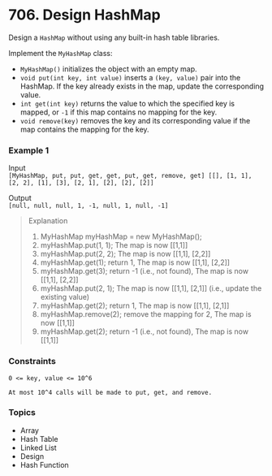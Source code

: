 # 706. Design HashMap

Design a `HashMap` without using any built-in hash table libraries.

Implement the `MyHashMap` class:

- `MyHashMap()` initializes the object with an empty map.
- `void put(int key, int value)` inserts a `(key, value)` pair into the HashMap. If the key already exists in the map, update the corresponding value.
- `int get(int key)` returns the value to which the specified key is mapped, or `-1` if this map contains no mapping for the key.
- `void remove(key)` removes the key and its corresponding value if the map contains the mapping for the key.
 

### Example 1

Input  
`[MyHashMap, put, put, get, get, put, get, remove, get]
[[], [1, 1], [2, 2], [1], [3], [2, 1], [2], [2], [2]]`

Output  
`[null, null, null, 1, -1, null, 1, null, -1]`

> Explanation  
> 1. MyHashMap myHashMap = new MyHashMap();  
> 1. myHashMap.put(1, 1);  The map is now [[1,1]]  
> 1. myHashMap.put(2, 2);  The map is now [[1,1], [2,2]]  
> 1. myHashMap.get(1);     return 1, The map is now [[1,1], [2,2]]  
> 1. myHashMap.get(3);     return -1 (i.e., not found), The map is now [[1,1], [2,2]]  
> 1. myHashMap.put(2, 1);  The map is now [[1,1], [2,1]] (i.e., update the existing value)  
> 1. myHashMap.get(2);     return 1, The map is now [[1,1], [2,1]]  
> 1. myHashMap.remove(2);  remove the mapping for 2, The map is now [[1,1]]  
> 1. myHashMap.get(2);     return -1 (i.e., not found), The map is now [[1,1]]
 

### Constraints

`0 <= key, value <= 10^6`

`At most 10^4 calls will be made to put, get, and remove.`


### Topics
- Array
- Hash Table
- Linked List
- Design
- Hash Function
